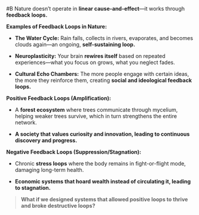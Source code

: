  #B Nature doesn’t operate in **linear cause-and-effect**—it works through **feedback loops.**

**Examples of Feedback Loops in Nature:**

- **The Water Cycle:** Rain falls, collects in rivers, evaporates, and becomes clouds again—an ongoing, **self-sustaining loop.**
    
- **Neuroplasticity:** Your brain **rewires itself** based on repeated experiences—what you focus on grows, what you neglect fades.
    
- **Cultural Echo Chambers:** The more people engage with certain ideas, the more they reinforce them, creating **social and ideological feedback loops.**
    

**Positive Feedback Loops (Amplification):**

- A **forest ecosystem** where trees communicate through mycelium, helping weaker trees survive, which in turn strengthens the entire network.
    
- **A society that values curiosity and innovation, leading to continuous discovery and progress.**
    

**Negative Feedback Loops (Suppression/Stagnation):**

- Chronic **stress loops** where the body remains in fight-or-flight mode, damaging long-term health.
    
- **Economic systems that hoard wealth instead of circulating it, leading to stagnation.**
    

> **What if we designed systems that allowed positive loops to thrive and broke destructive loops?**
